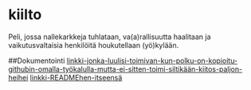 # kiilto
Peli, jossa nallekarkkeja tuhlataan, va(a)rallisuutta haalitaan ja vaikutusvaltaisia henkilöitä houkutellaan (yö)kylään.

##Dokumentointi
[linkki-jonka-luulisi-toimivan-kun-polku-on-kopioitu-githubin-omalla-työkalulla-mutta-ei-sitten-toimi-siltikään-kiitos-paljon-heihei](kiilto/dokumentointi/aiheenKuvausJaRakenne.md)
[linkki-READMEhen-itseensä](kiilto/README.md)
